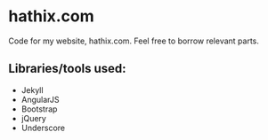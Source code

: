 # hathix.com

Code for my website, hathix.com. Feel free to borrow relevant parts.

## Libraries/tools used:

* Jekyll
* AngularJS
* Bootstrap
* jQuery
* Underscore
